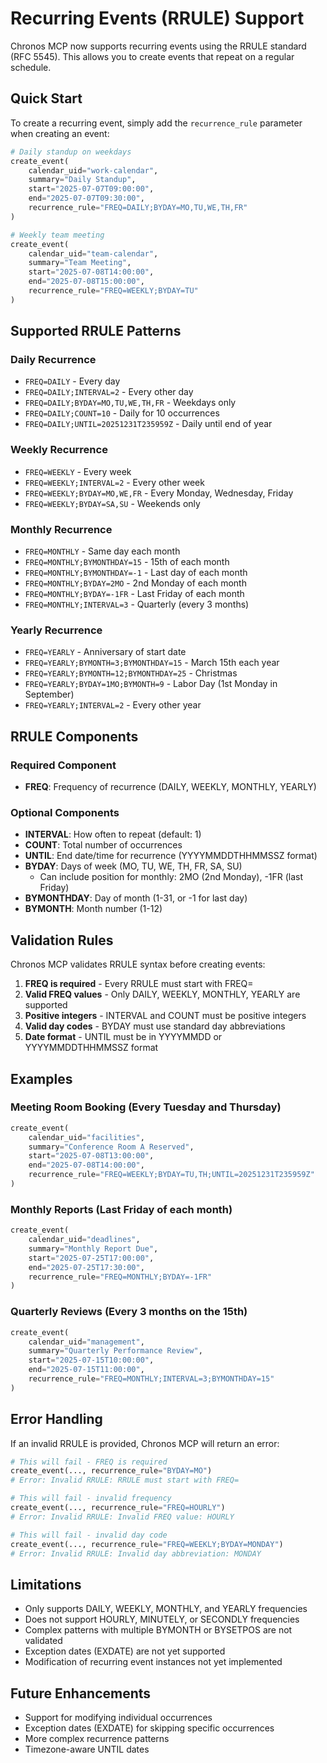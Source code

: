 # Recurring Events (RRULE) Support

Chronos MCP now supports recurring events using the RRULE standard (RFC 5545). This allows you to create events that repeat on a regular schedule.

## Quick Start

To create a recurring event, simply add the `recurrence_rule` parameter when creating an event:

```python
# Daily standup on weekdays
create_event(
    calendar_uid="work-calendar",
    summary="Daily Standup",
    start="2025-07-07T09:00:00",
    end="2025-07-07T09:30:00",
    recurrence_rule="FREQ=DAILY;BYDAY=MO,TU,WE,TH,FR"
)

# Weekly team meeting
create_event(
    calendar_uid="team-calendar",
    summary="Team Meeting",
    start="2025-07-08T14:00:00",
    end="2025-07-08T15:00:00",
    recurrence_rule="FREQ=WEEKLY;BYDAY=TU"
)
```

## Supported RRULE Patterns

### Daily Recurrence
- `FREQ=DAILY` - Every day
- `FREQ=DAILY;INTERVAL=2` - Every other day
- `FREQ=DAILY;BYDAY=MO,TU,WE,TH,FR` - Weekdays only
- `FREQ=DAILY;COUNT=10` - Daily for 10 occurrences
- `FREQ=DAILY;UNTIL=20251231T235959Z` - Daily until end of year

### Weekly Recurrence
- `FREQ=WEEKLY` - Every week
- `FREQ=WEEKLY;INTERVAL=2` - Every other week
- `FREQ=WEEKLY;BYDAY=MO,WE,FR` - Every Monday, Wednesday, Friday
- `FREQ=WEEKLY;BYDAY=SA,SU` - Weekends only

### Monthly Recurrence
- `FREQ=MONTHLY` - Same day each month
- `FREQ=MONTHLY;BYMONTHDAY=15` - 15th of each month
- `FREQ=MONTHLY;BYMONTHDAY=-1` - Last day of each month
- `FREQ=MONTHLY;BYDAY=2MO` - 2nd Monday of each month
- `FREQ=MONTHLY;BYDAY=-1FR` - Last Friday of each month
- `FREQ=MONTHLY;INTERVAL=3` - Quarterly (every 3 months)

### Yearly Recurrence
- `FREQ=YEARLY` - Anniversary of start date
- `FREQ=YEARLY;BYMONTH=3;BYMONTHDAY=15` - March 15th each year
- `FREQ=YEARLY;BYMONTH=12;BYMONTHDAY=25` - Christmas
- `FREQ=YEARLY;BYDAY=1MO;BYMONTH=9` - Labor Day (1st Monday in September)
- `FREQ=YEARLY;INTERVAL=2` - Every other year

## RRULE Components

### Required Component
- **FREQ**: Frequency of recurrence (DAILY, WEEKLY, MONTHLY, YEARLY)

### Optional Components
- **INTERVAL**: How often to repeat (default: 1)
- **COUNT**: Total number of occurrences
- **UNTIL**: End date/time for recurrence (YYYYMMDDTHHMMSSZ format)
- **BYDAY**: Days of week (MO, TU, WE, TH, FR, SA, SU)
  - Can include position for monthly: 2MO (2nd Monday), -1FR (last Friday)
- **BYMONTHDAY**: Day of month (1-31, or -1 for last day)
- **BYMONTH**: Month number (1-12)

## Validation Rules

Chronos MCP validates RRULE syntax before creating events:

1. **FREQ is required** - Every RRULE must start with FREQ=
2. **Valid FREQ values** - Only DAILY, WEEKLY, MONTHLY, YEARLY are supported
3. **Positive integers** - INTERVAL and COUNT must be positive integers
4. **Valid day codes** - BYDAY must use standard day abbreviations
5. **Date format** - UNTIL must be in YYYYMMDD or YYYYMMDDTHHMMSSZ format

## Examples

### Meeting Room Booking (Every Tuesday and Thursday)
```python
create_event(
    calendar_uid="facilities",
    summary="Conference Room A Reserved",
    start="2025-07-08T13:00:00",
    end="2025-07-08T14:00:00",
    recurrence_rule="FREQ=WEEKLY;BYDAY=TU,TH;UNTIL=20251231T235959Z"
)
```

### Monthly Reports (Last Friday of each month)
```python
create_event(
    calendar_uid="deadlines",
    summary="Monthly Report Due",
    start="2025-07-25T17:00:00",
    end="2025-07-25T17:30:00",
    recurrence_rule="FREQ=MONTHLY;BYDAY=-1FR"
)
```

### Quarterly Reviews (Every 3 months on the 15th)
```python
create_event(
    calendar_uid="management",
    summary="Quarterly Performance Review",
    start="2025-07-15T10:00:00",
    end="2025-07-15T11:00:00",
    recurrence_rule="FREQ=MONTHLY;INTERVAL=3;BYMONTHDAY=15"
)
```

## Error Handling

If an invalid RRULE is provided, Chronos MCP will return an error:

```python
# This will fail - FREQ is required
create_event(..., recurrence_rule="BYDAY=MO")
# Error: Invalid RRULE: RRULE must start with FREQ=

# This will fail - invalid frequency
create_event(..., recurrence_rule="FREQ=HOURLY")
# Error: Invalid RRULE: Invalid FREQ value: HOURLY

# This will fail - invalid day code
create_event(..., recurrence_rule="FREQ=WEEKLY;BYDAY=MONDAY")
# Error: Invalid RRULE: Invalid day abbreviation: MONDAY
```

## Limitations

- Only supports DAILY, WEEKLY, MONTHLY, and YEARLY frequencies
- Does not support HOURLY, MINUTELY, or SECONDLY frequencies
- Complex patterns with multiple BYMONTH or BYSETPOS are not validated
- Exception dates (EXDATE) are not yet supported
- Modification of recurring event instances not yet implemented

## Future Enhancements

- Support for modifying individual occurrences
- Exception dates (EXDATE) for skipping specific occurrences
- More complex recurrence patterns
- Timezone-aware UNTIL dates

